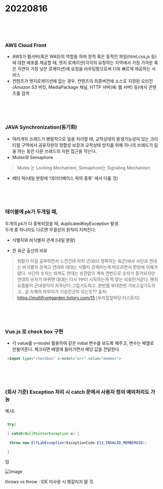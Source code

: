 
# 20220816



<br><br><br>

### AWS Cloud Front

- AWS가 웹서버(혹은 WAS)의 역할을 하며 정적 혹은 동적인 파일(html,css,js 등)에 대한 배포를 제공할 때, 엣지 로케이션(각각의 요청하는 지역에서 가장 가까운 혹은 지연이 가장 낮은 로케이션)에 요청을 라우팅함으로써 더욱 빠르게 제공하는 서비스
- 컨텐츠가 엣지로케이션에 없는 경우, 컨텐츠의 최종버전에 소스로 지정된 오리진(Amazon S3 버킷, MediaPackage 채널, HTTP 서버(예: 웹 서버) 등)에서 콘텐츠를 검색


<br><br><br>

### JAVA Synchronization(동기화)

- 여러개의 쓰레드가 병렬적으로 일을 처리할 때, 교착상태의 발생가능성이 있는 크리티컬 구역에서 공유자원의 정합성 보장과 교착상태 방지를 위해 하나의 쓰레드가 일을 하는 동안 다른 쓰레드의 자원 접근을 막는다.
- Mutex와 Semaphore

> Mutex 는 Locking Mechanism, Semaphore는 Signaling Mechanism

- 베타 락(내일 분량에 '데이터베이스 락의 종류' 에서 다룰 것)


<br><br><br>

### 테이블에 pk가 두개일 때,

두개의 pk가 다 중복되었을 때, duplicatedKeyException 발생. <br>
두개 중 하나라도 다르면 무결성의 원칙이 지켜진다.

- 식별자와 비식별자 관계 (내일 분량)

- 한 육군 출신의 비유

> 뭐랄가 이걸 공부하면서 느낀건데 마치 군대(더 정확히는 육군)에서 사단과 연대는 비식별자 관계고 연대와 대대는 식별자 관계라는게 떠오르면서 한방에 이해가 됐다.
> 사단의 숫자는 바껴도 연대는 상관없이 계속 연번으로 숫자가 증가되지만 연대의 숫자가 바뀌면 대대는 다시 1부터 시작하는게 딱 맞는 비유인거같다.
> 웬지 요즘들어 군대생각이 자주난다.그립기도하고..한번쯤 부대한번 가보고싶기도하고.. 글 자체의 마무리가 기승전군이 되는듯??
> 출처: https://multifrontgarden.tistory.com/15 [우리집앞마당:티스토리]


<br><br><br>

### Vue.js 로 check box 구현

- 각 value를 v-model 활용하여 같은 initial 변수를 보도록 해주고, 변수는 배열로 만들어준다. 체크되면 배열에 들어가면서 해당 값을 전달한다.

```html
 <input type="checkbox" v-model="arr" value="member">

```

<br><br><br>

### (회사 기준) Exception 처리 시 catch 문에서 사용자 정의 예외처리도 가능

예시)

```java

 try{
 
 } catch(NullPointerException e) {
 
  throw new ElfLabException(ExceptionCode.E13_INVALID_MEMBERUID);
 
 }

```

덤

![image](https://user-images.githubusercontent.com/74232355/184923372-55cbe530-1910-4ad2-ba71-ef8c59bc38e9.png)

throws vs throw  : IDE 미사용 시 헷갈리지 말 것.
